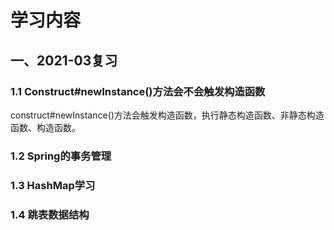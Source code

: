 # 学习内容

## 一、2021-03复习

### 1.1 Construct#newInstance()方法会不会触发构造函数

construct#newInstance()方法会触发构造函数，执行静态构造函数、非静态构造函数、构造函数。

### 1.2 Spring的事务管理



### 1.3 HashMap学习



### 1.4 跳表数据结构









